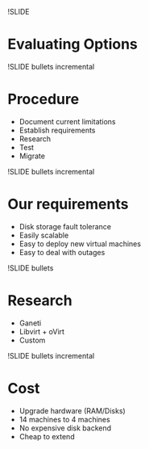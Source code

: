 !SLIDE

# Evaluating Options #

!SLIDE bullets incremental

# Procedure #

* Document current limitations
* Establish requirements
* Research
* Test
* Migrate

!SLIDE bullets incremental

# Our requirements #

* Disk storage fault tolerance
* Easily scalable
* Easy to deploy new virtual machines
* Easy to deal with outages

!SLIDE bullets

# Research #

* Ganeti
* Libvirt + oVirt
* Custom

!SLIDE bullets incremental

# Cost #

* Upgrade hardware (RAM/Disks)
* 14 machines to 4 machines
* No expensive disk backend
* Cheap to extend
